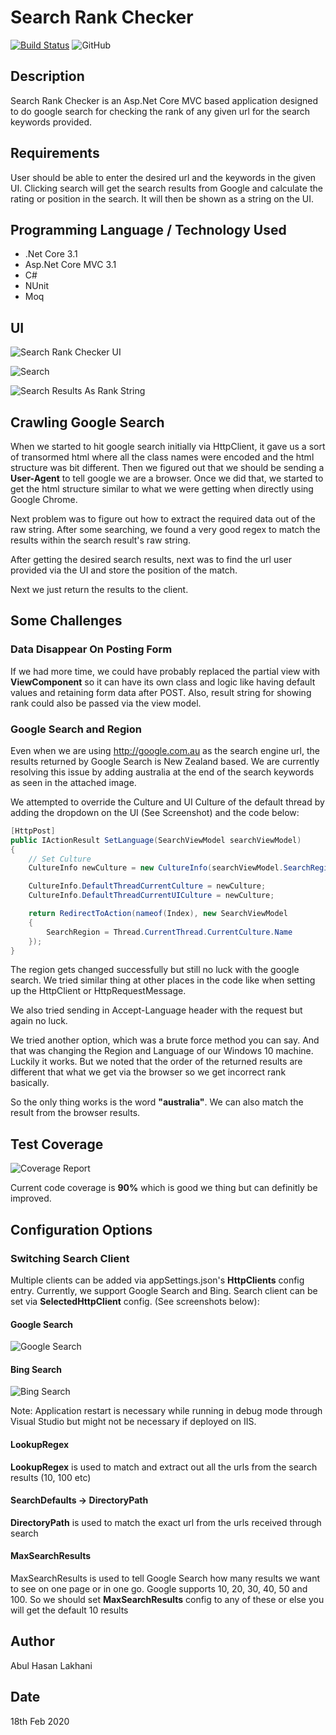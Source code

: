 # Search Rank Checker

[![Build Status](https://travis-ci.org/abulhasanlakhani/SearchRankChecker.svg?branch=master)](https://travis-ci.org/abulhasanlakhani/SearchRankChecker)
![GitHub](https://img.shields.io/github/license/abulhasanlakhani/SearchRankChecker.svg)

## Description

Search Rank Checker is an Asp.Net Core MVC based application designed to do google search for checking the rank of any given url for the search keywords provided.

## Requirements

User should be able to enter the desired url and the keywords in the given UI. Clicking search will get the search results from Google and calculate the rating or position in the search. It will then be shown as a string on the UI.

## Programming Language / Technology Used

* .Net Core 3.1
* Asp.Net Core MVC 3.1
* C#
* NUnit
* Moq

## UI

![Search Rank Checker UI](./Assets/SearchRankChecker_UI.png "Search Rank Checker UI")

![Search](./Assets/SearchRankChecker_Search.png "Search")

![Search Results As Rank String](./Assets/SearchRankChecker_RankString.png "Search Results As Rank String")

## Crawling Google Search

When we started to hit google search initially via HttpClient, it gave us a sort of transormed html where all the class names were encoded and the html structure was bit different. Then we figured out that we should be sending a **User-Agent** to tell google we are a browser. Once we did that, we started to get the html structure similar to what we were getting when directly using Google Chrome.

Next problem was to figure out how to extract the required data out of the raw string. After some searching, we found a very good regex to match the results within the search result's raw string.

After getting the desired search results, next was to find the url user provided via the UI and store the position of the match.

Next we just return the results to the client.

## Some Challenges

### Data Disappear On Posting Form

If we had more time, we could have probably replaced the partial view with **ViewComponent** so it can have its own class and logic like having default values and retaining form data after POST. Also, result string for showing rank could also be passed via the view model.

### Google Search and Region

Even when we are using http://google.com.au as the search engine url, the results returned by Google Search is New Zealand based. We are currently resolving this issue by adding australia at the end of the search keywords as seen in the attached image.

We attempted to override the Culture and UI Culture of the default thread by adding the dropdown on the UI (See Screenshot) and the code below:

```csharp
[HttpPost]
public IActionResult SetLanguage(SearchViewModel searchViewModel)
{
    // Set Culture
    CultureInfo newCulture = new CultureInfo(searchViewModel.SearchRegion);

    CultureInfo.DefaultThreadCurrentCulture = newCulture;
    CultureInfo.DefaultThreadCurrentUICulture = newCulture;

    return RedirectToAction(nameof(Index), new SearchViewModel
    {
        SearchRegion = Thread.CurrentThread.CurrentCulture.Name
    });
}
```

The region gets changed successfully but still no luck with the google search. We tried similar thing at other places in the code like when setting up the HttpClient or HttpRequestMessage.

We also tried sending in Accept-Language header with the request but again no luck.

We tried another option, which was a brute force method you can say. And that was changing the Region and Language of our Windows 10 machine. Luckily it works. But we noted that the order of the returned results are different that what we get via the browser so we get incorrect rank basically.

So the only thing works is the word **"australia"**. We can also match the result from the browser results.

## Test Coverage

![Coverage Report](./Assets/CoverageReport.png "Coverage Report")

Current code coverage is **90%** which is good we thing but can definitly be improved.

## Configuration Options

### Switching Search Client

Multiple clients can be added via appSettings.json's **HttpClients** config entry. Currently, we support Google Search and Bing. Search client can be set via **SelectedHttpClient** config. (See screenshots below):

#### Google Search

![Google Search](./Assets/SwitchingClients_Google.png "Google Search")

#### Bing Search

![Bing Search](./Assets/SwitchingClients_Bing.png "Bing Search")

Note: Application restart is necessary while running in debug mode through Visual Studio but might not be necessary if deployed on IIS.

#### LookupRegex

**LookupRegex** is used to match and extract out all the urls from the search results (10, 100 etc)

#### SearchDefaults -> DirectoryPath

**DirectoryPath** is used to match the exact url from the urls received through search

#### MaxSearchResults

MaxSearchResults is used to tell Google Search how many results we want to see on one page or in one go. Google supports 10, 20, 30, 40, 50 and 100. So we should set **MaxSearchResults** config to any of these or else you will get the default 10 results

## Author

Abul Hasan Lakhani

## Date

18th Feb 2020
